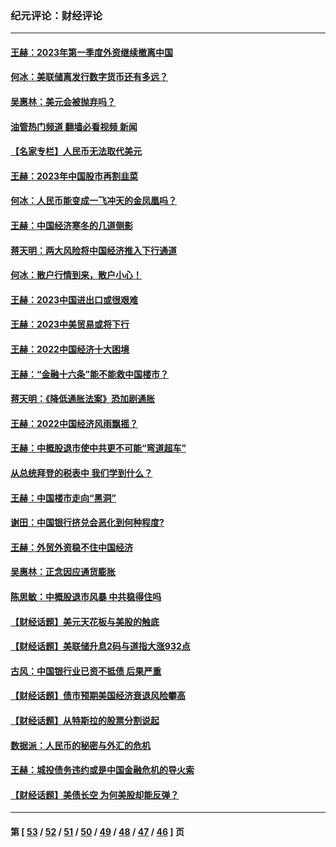 ### 纪元评论：财经评论
---
#### [王赫：2023年第一季度外资继续撤离中国](../../pages/nsc1026/n13988870.md?06160330) 
#### [何冰：美联储离发行数字货币还有多远？](../../pages/nsc1026/n13986109.md?06160330) 
#### [吴惠林：美元会被抛弃吗？](../../pages/nsc1026/n13984087.md?06160330) 
#### [油管热门频道 翻墙必看视频 新闻](ok?06160330)
#### [【名家专栏】人民币无法取代美元](../../pages/nsc1026/n13974270.md?06160330) 
#### [王赫：2023年中国股市再割韭菜](../../pages/nsc1026/n13965334.md?06160330) 
#### [何冰：人民币能变成一飞冲天的金凤凰吗？](../../pages/nsc1026/n13964999.md?06160330) 
#### [王赫：中国经济寒冬的几道侧影](../../pages/nsc1026/n13932953.md?06160330) 
#### [蒋天明：两大风险将中国经济推入下行通道](../../pages/nsc1026/n13929820.md?06160330) 
#### [何冰：散户行情到来，散户小心！](../../pages/nsc1026/n13928308.md?06160330) 
#### [王赫：2023中国进出口或很艰难](../../pages/nsc1026/n13911515.md?06160330) 
#### [王赫：2023中美贸易或将下行](../../pages/nsc1026/n13899005.md?06160330) 
#### [王赫：2022中国经济十大困境](../../pages/nsc1026/n13883766.md?06160330) 
#### [王赫：“金融十六条”能不能救中国楼市？](../../pages/nsc1026/n13868431.md?06160330) 
#### [蒋天明：《降低通胀法案》恐加剧通胀](../../pages/nsc1026/n13806996.md?06160330) 
#### [王赫：2022中国经济风雨飘摇？](../../pages/nsc1026/n13803207.md?06160330) 
#### [王赫：中概股退市使中共更不可能“弯道超车”](../../pages/nsc1026/n13802858.md?06160330) 
#### [从总统拜登的税表中 我们学到什么？](../../pages/nsc1026/n13773081.md?06160330) 
#### [王赫：中国楼市走向“黑洞”](../../pages/nsc1026/n13770647.md?06160330) 
#### [谢田：中国银行挤兑会恶化到何种程度?](../../pages/nsc1026/n13766965.md?06160330) 
#### [王赫：外贸外资稳不住中国经济](../../pages/nsc1026/n13753933.md?06160330) 
#### [吴惠林：正念因应通货膨胀](../../pages/nsc1026/n13750350.md?06160330) 
#### [陈思敏：中概股退市风暴 中共稳得住吗](../../pages/nsc1026/n13738978.md?06160330) 
#### [【财经话题】美元天花板与美股的触底](../../pages/nsc1026/n13736495.md?06160330) 
#### [【财经话题】美联储升息2码与道指大涨932点](../../pages/nsc1026/n13727377.md?06160330) 
#### [古风：中国银行业已资不抵债 后果严重](../../pages/nsc1026/n13726111.md?06160330) 
#### [【财经话题】债市预期美国经济衰退风险攀高](../../pages/nsc1026/n13698043.md?06160330) 
#### [【财经话题】从特斯拉的股票分割说起](../../pages/nsc1026/n13679733.md?06160330) 
#### [数据派：人民币的秘密与外汇的危机](../../pages/nsc1026/n13667092.md?06160330) 
#### [王赫：城投债务违约或是中国金融危机的导火索](../../pages/nsc1026/n13665322.md?06160330) 
#### [【财经话题】美债长空 为何美股却能反弹？](../../pages/nsc1026/n13665895.md?06160330) 

---
#### 第 [ [53](./53.md?06160330) / [52](./52.md?06160330) / [51](./51.md?06160330) / [50](./50.md?06160330) / [49](./49.md?06160330) / [48](./48.md?06160330) / [47](./47.md?06160330) / [46](./46.md?06160330) ] 页
